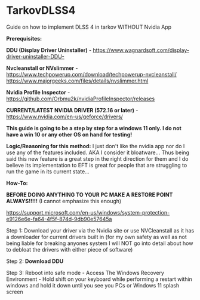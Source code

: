 # TarkovDLSS4
Guide on how to implement DLSS 4 in tarkov WITHOUT Nvidia App

**Prerequisites:**

**DDU (Display Driver Uninstaller)** - https://www.wagnardsoft.com/display-driver-uninstaller-DDU-


**Nvcleanstall or NVslimmer** - 
https://www.techpowerup.com/download/techpowerup-nvcleanstall/ 
https://www.majorgeeks.com/files/details/nvslimmer.html



**Nvidia Profile Inspector** - https://github.com/Orbmu2k/nvidiaProfileInspector/releases



**CURRENT/LATEST NVIDIA DRIVER (572.16 or later)** - https://www.nvidia.com/en-us/geforce/drivers/





**This guide is going to be a step by step for a windows 11 only. I do not have a win 10 or any other OS on hand for testing!**

**Logic/Reasoning for this method:** I just don't like the nvidia app nor do I use any of the features included. AKA I consider it bloatware...
Thus being said this new feature is a great step in the right direction for them and I do believe its implementation to EFT is great for people that are struggling to run the game in its current state...


**How-To:**

**BEFORE DOING ANYTHING TO YOUR PC MAKE A RESTORE POINT ALWAYS!!!!!** (I cannot emphasize this enough) 

https://support.microsoft.com/en-us/windows/system-protection-e9126e6e-fa64-4f5f-874d-9db90e57645a

Step 1: Download your driver via the Nvidia site or use NVCleanstall as it has a downloader for current drivers built in
(for my own safety as well as not being liable for breaking anyones system I will NOT go into detail about how to debloat the drivers with either piece of software)

Step 2: **Download DDU**

Step 3: Reboot into safe mode - 
Access The Windows Recovery Environment - Hold shift on your keyboard while performing a restart within windows and hold it down until you see you PCs or Windows 11 splash screen
